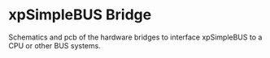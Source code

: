 # xpSimpleBUS Bridge
Schematics and pcb of the hardware bridges to interface xpSimpleBUS to a CPU or other BUS systems.
